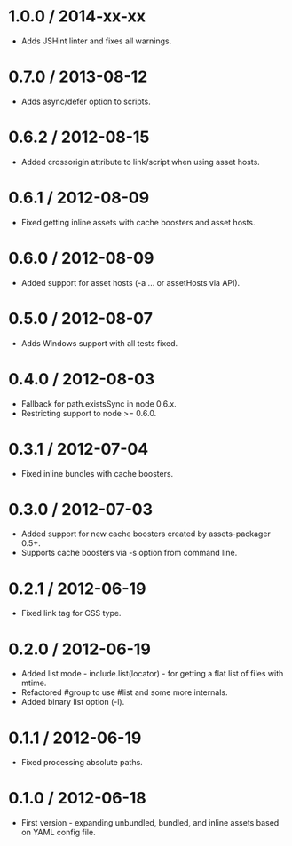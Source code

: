1.0.0 / 2014-xx-xx
==================

  * Adds JSHint linter and fixes all warnings.

0.7.0 / 2013-08-12
==================

  * Adds async/defer option to scripts.

0.6.2 / 2012-08-15
==================

  * Added crossorigin attribute to link/script when using asset hosts.

0.6.1 / 2012-08-09
==================

  * Fixed getting inline assets with cache boosters and asset hosts.

0.6.0 / 2012-08-09
==================

  * Added support for asset hosts (-a ... or assetHosts via API).

0.5.0 / 2012-08-07
==================

  * Adds Windows support with all tests fixed.

0.4.0 / 2012-08-03
==================

  * Fallback for path.existsSync in node 0.6.x.
  * Restricting support to node >= 0.6.0.

0.3.1 / 2012-07-04
==================

  * Fixed inline bundles with cache boosters.

0.3.0 / 2012-07-03
==================

  * Added support for new cache boosters created by assets-packager 0.5+.
  * Supports cache boosters via -s option from command line.

0.2.1 / 2012-06-19
==================

  * Fixed link tag for CSS type.

0.2.0 / 2012-06-19
==================

  * Added list mode - include.list(locator) - for getting a flat list of files with mtime.
  * Refactored #group to use #list and some more internals.
  * Added binary list option (-l).

0.1.1 / 2012-06-19
==================

  * Fixed processing absolute paths.

0.1.0 / 2012-06-18
==================

  * First version - expanding unbundled, bundled, and inline assets based on YAML config file.
